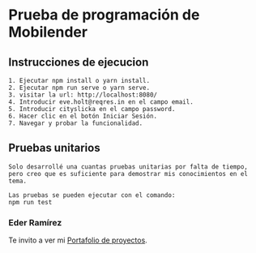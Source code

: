 # Prueba de programación de Mobilender

## Instrucciones de ejecucion

```
1. Ejecutar npm install o yarn install.
2. Ejecutar npm run serve o yarn serve.
3. visitar la url: http://localhost:8080/
4. Introducir eve.holt@reqres.in en el campo email.
5. Introducir cityslicka en el campo password.
6. Hacer clic en el botón Iniciar Sesión.
7. Navegar y probar la funcionalidad.
```

## Pruebas unitarios

```
Solo desarrollé una cuantas pruebas unitarias por falta de tiempo, pero creo que es suficiente para demostrar mis conocimientos en el tema.

Las pruebas se pueden ejecutar con el comando:
npm run test
```

### Eder Ramírez

Te invito a ver mi [Portafolio de proyectos](https://portfolio-eder.web.app/).
